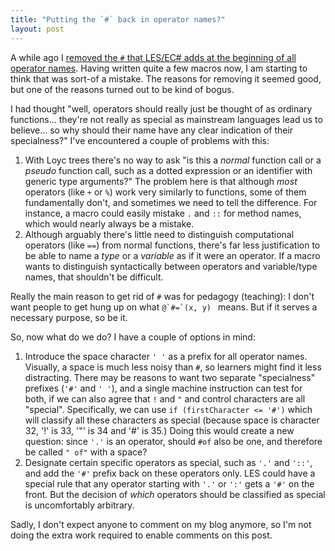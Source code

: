 ```yaml
---
title: "Putting the `#` back in operator names?"
layout: post
---
```


A while ago I [removed the `#` that LES/EC# adds at the beginning of all operator names](http://ecsharp.net/2014/in-operator-names-to-be-removed.html). Having written quite a few macros now, I am starting to think that was sort-of a mistake. The reasons for removing it seemed good, but one of the reasons turned out to be kind of bogus.

I had thought "well, operators should really just be thought of as ordinary functions... they're not really as special as mainstream languages lead us to believe... so why should their name have any clear indication of their specialness?" I've encountered a couple of problems with this:

1. With Loyc trees there's no way to ask "is this a _normal_ function call or a _pseudo_ function call, such as a dotted expression or an identifier with generic type arguments?" The problem here is that although _most_ operators (like `+` or `%`) work very similarly to functions, some of them fundamentally don't, and sometimes we need to tell the difference. For instance, a macro could easily mistake `.` and `::` for method names, which would nearly always be a mistake.
2. Although arguably there's little need to distinguish computational operators (like `==`) from normal functions, there's far less justification to be able to name a _type_ or a _variable_ as if it were an operator. If a macro wants to distinguish syntactically between operators and variable/type names, that shouldn't be difficult.

Really the main reason to get rid of `#` was for pedagogy (teaching): I don't want people to get hung up on what ``@`#=`(x, y) `` means. But if it serves a necessary purpose, so be it.

So, now what do we do? I have a couple of options in mind:

1. Introduce the space character `' '` as a prefix for all operator names. Visually, a space is much less noisy than `#`, so learners might find it less distracting. There may be reasons to want two separate "specialness" prefixes (`'#'` and `' '`), and a single machine instruction can test for both, if we can also agree that `!` and `"` and control characters are all "special". Specifically, we can use `if (firstCharacter <= '#')` which will classify all these characters as special (because space is character 32, '!' is 33, '"' is 34 and '#' is 35.) Doing this would create a new question: since `'.'` is an operator, should `#of` also be one, and therefore be called `" of"` with a space?
2. Designate certain specific operators as special, such as `'.'` and `'::'`, and add the `'#'` prefix back on these operators only. LES could have a special rule that any operator starting with `'.'` or `':'` gets a `'#'` on the front. But the decision of _which_ operators should be classified as special is uncomfortably arbitrary.

Sadly, I don't expect anyone to comment on my blog anymore, so I'm not doing the extra work required to enable comments on this post.
